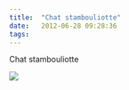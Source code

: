 ```yaml
---
title:  "Chat stambouliotte"
date:   2012-06-28 09:28:36
tags:   
---
```


<p><p>Chat stambouliotte</p></p><p></p><img src="http://41.media.tumblr.com/tumblr_m6bgrocwQ31rrv0rbo1_1280.jpg">
